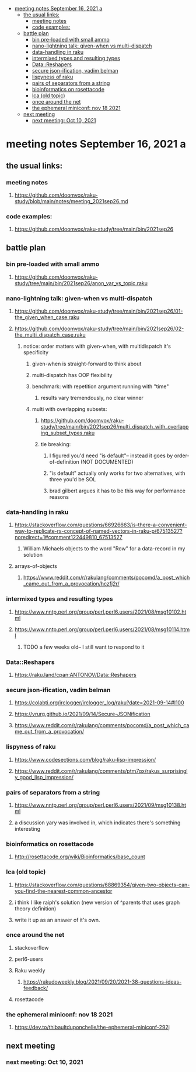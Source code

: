 - [meeting notes September 16, 2021                                      a](#org7922ad5)
  - [the usual links:](#org2f5b7de)
    - [meeting notes](#org0a360ec)
    - [code examples:](#org5f7a566)
  - [battle plan](#org68a5f23)
    - [bin pre-loaded with small ammo](#orgd947470)
    - [nano-lightning talk: given-when vs multi-dispatch](#orgfb090e4)
    - [data-handling in raku](#org6e5aaed)
    - [intermixed types and resulting types](#org575ca6a)
    - [Data::Reshapers](#org1b1697a)
    - [secure json-ification, vadim belman](#org7cf5084)
    - [lispyness of raku](#orge4436f4)
    - [pairs of separators from a string](#org8a39fcd)
    - [bioinformatics on rosettacode](#orgabc5a6f)
    - [lca (old topic)](#orgf78d48d)
    - [once around the net](#org86ca3d6)
    - [the ephemeral miniconf: nov 18 2021](#org688e476)
  - [next meeting](#orga119e0d)
    - [next meeting: Oct 10, 2021](#org5db02df)


<a id="org7922ad5"></a>

# meeting notes September 16, 2021                                      a


<a id="org2f5b7de"></a>

## the usual links:


<a id="org0a360ec"></a>

### meeting notes

1.  <https://github.com/doomvox/raku-study/blob/main/notes/meeting_2021sep26.md>


<a id="org5f7a566"></a>

### code examples:

1.  <https://github.com/doomvox/raku-study/tree/main/bin/2021sep26>


<a id="org68a5f23"></a>

## battle plan


<a id="orgd947470"></a>

### bin pre-loaded with small ammo

1.  <https://github.com/doomvox/raku-study/tree/main/bin/2021sep26/anon_var_vs_topic.raku>


<a id="orgfb090e4"></a>

### nano-lightning talk: given-when vs multi-dispatch

1.  <https://github.com/doomvox/raku-study/tree/main/bin/2021sep26/01-the_given_when_case.raku>

2.  <https://github.com/doomvox/raku-study/tree/main/bin/2021sep26/02-the_multi_dispatch_case.raku>

    1.  notice: order matters with given-when, with multidispatch it's specificity
    
        1.  given-when is straight-forward to think about
        
        2.  multi-dispatch has OOP flexibility
        
        3.  benchmark: with repetition argument running with "time"
        
            1.  results vary tremendously, no clear winner
        
        4.  multi with overlapping subsets:
        
            1.  <https://github.com/doomvox/raku-study/tree/main/bin/2021sep26/multi_dispatch_with_overlapping_subset_types.raku>
            
            2.  tie breaking:
            
                1.  I figured you'd need "is default"&#x2013; instead it goes by order-of-definition (NOT DOCUMENTED)
                
                2.  "is default" actually only works for two alternatives, with three you'd be SOL
                
                3.  brad gilbert argues it has to be this way for performance reasons


<a id="org6e5aaed"></a>

### data-handling in raku

1.  <https://stackoverflow.com/questions/66926663/is-there-a-convenient-way-to-replicate-rs-concept-of-named-vectors-in-raku-p/67513527?noredirect=1#comment122449810_67513527>

    1.  William Michaels objects to the word "Row" for a data-record in my solution

2.  arrays-of-objects

    1.  <https://www.reddit.com/r/rakulang/comments/pocomd/a_post_which_came_out_from_a_provocation/hczfj2r/>


<a id="org575ca6a"></a>

### intermixed types and resulting types

1.  <https://www.nntp.perl.org/group/perl.perl6.users/2021/08/msg10102.html>

2.  <https://www.nntp.perl.org/group/perl.perl6.users/2021/08/msg10114.html>

    1.  TODO a few weeks old&#x2013; I still want to respond to it


<a id="org1b1697a"></a>

### Data::Reshapers

1.  <https://raku.land/cpan:ANTONOV/Data::Reshapers>


<a id="org7cf5084"></a>

### secure json-ification, vadim belman

1.  <https://colabti.org/irclogger/irclogger_log/raku?date=2021-09-14#l100>

2.  <https://vrurg.github.io/2021/09/14/Secure-JSONification>

3.  <https://www.reddit.com/r/rakulang/comments/pocomd/a_post_which_came_out_from_a_provocation/>


<a id="orge4436f4"></a>

### lispyness of raku

1.  <https://www.codesections.com/blog/raku-lisp-impression/>

2.  <https://www.reddit.com/r/rakulang/comments/ptm7qx/rakus_surprisingly_good_lisp_impression/>


<a id="org8a39fcd"></a>

### pairs of separators from a string

1.  <https://www.nntp.perl.org/group/perl.perl6.users/2021/09/msg10138.html>

2.  a discussion yary was involved in, which indicates there's something interesting


<a id="orgabc5a6f"></a>

### bioinformatics on rosettacode

1.  <http://rosettacode.org/wiki/Bioinformatics/base_count>


<a id="orgf78d48d"></a>

### lca (old topic)

1.  <https://stackoverflow.com/questions/68869354/given-two-objects-can-you-find-the-nearest-common-ancestor>

2.  i think I like raiph's solution (new version of ^parents that uses graph theory definition)

3.  write it up as an answer of it's own.


<a id="org86ca3d6"></a>

### once around the net

1.  stackoverflow

2.  perl6-users

3.  Raku weekly

    1.  <https://rakudoweekly.blog/2021/09/20/2021-38-questions-ideas-feedback/>

4.  rosettacode


<a id="org688e476"></a>

### the ephemeral miniconf: nov 18 2021

1.  <https://dev.to/thibaultduponchelle/the-ephemeral-miniconf-292j>


<a id="orga119e0d"></a>

## next meeting


<a id="org5db02df"></a>

### next meeting: Oct 10, 2021
